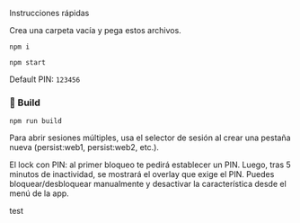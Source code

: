 Instrucciones rápidas

Crea una carpeta vacía y pega estos archivos.

```
npm i
```

```
npm start
```

Default PIN: `123456`

### 🚀 Build

```
npm run build
```

Para abrir sesiones múltiples, usa el selector de sesión al crear una pestaña nueva (persist:web1, persist:web2, etc.).

El lock con PIN: al primer bloqueo te pedirá establecer un PIN. Luego, tras 5 minutos de inactividad, se mostrará el overlay que exige el PIN. Puedes bloquear/desbloquear manualmente y desactivar la característica desde el menú de la app.

test
